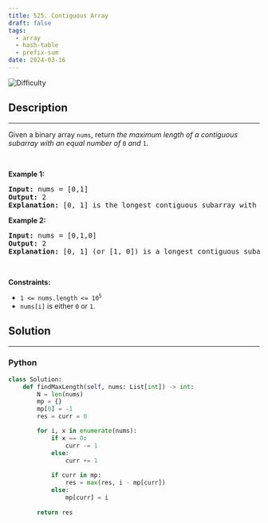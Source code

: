 ```yaml
---
title: 525. Contiguous Array
draft: false
tags: 
  - array
  - hash-table
  - prefix-sum
date: 2024-03-16
---
```


![Difficulty](https://img.shields.io/badge/Difficulty-Medium-blue.svg)

## Description

---
<p>Given a binary array <code>nums</code>, return <em>the maximum length of a contiguous subarray with an equal number of </em><code>0</code><em> and </em><code>1</code>.</p>

<p>&nbsp;</p>
<p><strong class="example">Example 1:</strong></p>

<pre>
<strong>Input:</strong> nums = [0,1]
<strong>Output:</strong> 2
<strong>Explanation:</strong> [0, 1] is the longest contiguous subarray with an equal number of 0 and 1.
</pre>

<p><strong class="example">Example 2:</strong></p>

<pre>
<strong>Input:</strong> nums = [0,1,0]
<strong>Output:</strong> 2
<strong>Explanation:</strong> [0, 1] (or [1, 0]) is a longest contiguous subarray with equal number of 0 and 1.
</pre>

<p>&nbsp;</p>
<p><strong>Constraints:</strong></p>

<ul>
	<li><code>1 &lt;= nums.length &lt;= 10<sup>5</sup></code></li>
	<li><code>nums[i]</code> is either <code>0</code> or <code>1</code>.</li>
</ul>


## Solution

---
### Python
``` py title='contiguous-array'
class Solution:
    def findMaxLength(self, nums: List[int]) -> int:
        N = len(nums)
        mp = {}
        mp[0] = -1
        res = curr = 0

        for i, x in enumerate(nums):
            if x == 0:
                curr -= 1
            else:
                curr += 1
            
            if curr in mp:
                res = max(res, i - mp[curr])
            else:
                mp[curr] = i
        
        return res

```

